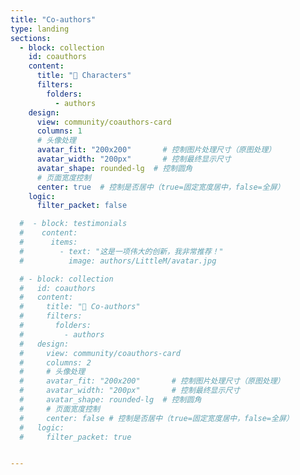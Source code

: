 ```yaml
---
title: "Co-authors"
type: landing
sections:
  - block: collection
    id: coauthors
    content:
      title: "🎁 Characters"
      filters:
        folders:
          - authors 
    design:
      view: community/coauthors-card
      columns: 1
      # 头像处理
      avatar_fit: "200x200"       # 控制图片处理尺寸（原图处理）
      avatar_width: "200px"       # 控制最终显示尺寸
      avatar_shape: rounded-lg  # 控制圆角
      # 页面宽度控制
      center: true  # 控制是否居中（true=固定宽度居中，false=全屏）
    logic:
      filter_packet: false 

  #  - block: testimonials
  #    content:
  #      items:
  #        - text: "这是一项伟大的创新，我非常推荐！"
  #          image: authors/LittleM/avatar.jpg

  # - block: collection
  #   id: coauthors
  #   content:
  #     title: "👥 Co-authors"
  #     filters:
  #       folders:
  #         - authors 
  #   design:
  #     view: community/coauthors-card
  #     columns: 2
  #     # 头像处理
  #     avatar_fit: "200x200"       # 控制图片处理尺寸（原图处理）
  #     avatar_width: "200px"       # 控制最终显示尺寸
  #     avatar_shape: rounded-lg  # 控制圆角
  #     # 页面宽度控制
  #     center: false # 控制是否居中（true=固定宽度居中，false=全屏）
  #   logic:
  #     filter_packet: true


---
```


